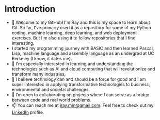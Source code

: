 <h1>Introduction</h1>
<ul>
<li>👋 Welcome to my GitHub! I'm Ray and this is my space to learn about Git. So far, I've primariy used it as a repository for some of my Python coding, machine learning, deep learning, and web deployment exercises. But I'm also using it to follow repositories that I find interesting.</li>
<li>I started my programming journey with BASIC and then learned Pascal, Lisp, machine language and assembly language as an undergrad at UC Berkeley (I know, it dates me).</li>
<li>🌱 I'm especially interested in learning and understanding the technologies such as AI and cloud computing that will revolutionize and transform many industries.</li>
<li>👀 I believe technology can and should be a force for good and I am super interested in applying transformative technologies to business, environmental and societal challenges.</li>
<li>💞️ I’m open to collaborating on projects where I can serve as a bridge between code and real world problems.</li>
<li>📫 You can reach me at <a href = "mailto: iray.min@gmail.com">iray.min@gmail.com</a>. Feel free to check out my <a href="https://www.linkedin.com/in/ray-min/">LinkedIn</a> profile.</li>
</ul>
<!---
razormin/razormin is a ✨ special ✨ repository because its `README.md` (this file) appears on your GitHub profile.
You can click the Preview link to take a look at your changes.
--->
